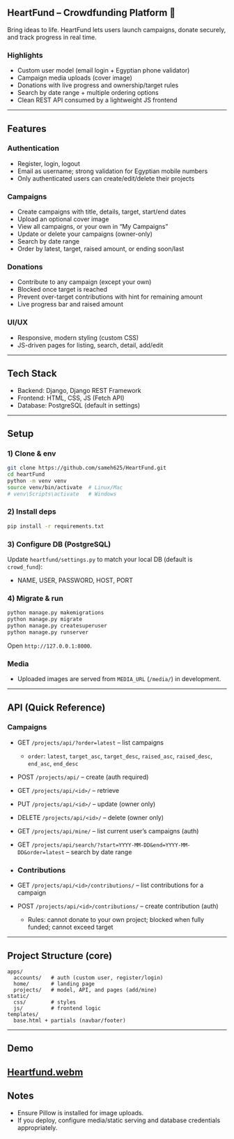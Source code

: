 ## HeartFund – Crowdfunding Platform 💛

Bring ideas to life. HeartFund lets users launch campaigns, donate securely, and track progress in real time.

### Highlights
- Custom user model (email login + Egyptian phone validator)
- Campaign media uploads (cover image)
- Donations with live progress and ownership/target rules
- Search by date range + multiple ordering options
- Clean REST API consumed by a lightweight JS frontend

---

## Features

### Authentication
- Register, login, logout
- Email as username; strong validation for Egyptian mobile numbers
- Only authenticated users can create/edit/delete their projects

### Campaigns
- Create campaigns with title, details, target, start/end dates
- Upload an optional cover image
- View all campaigns, or your own in “My Campaigns”
- Update or delete your campaigns (owner-only)
- Search by date range
- Order by latest, target, raised amount, or ending soon/last

### Donations
- Contribute to any campaign (except your own)
- Blocked once target is reached
- Prevent over-target contributions with hint for remaining amount
- Live progress bar and raised amount

### UI/UX
- Responsive, modern styling (custom CSS)
- JS-driven pages for listing, search, detail, add/edit

---

## Tech Stack
- Backend: Django, Django REST Framework
- Frontend: HTML, CSS, JS (Fetch API)
- Database: PostgreSQL (default in settings)

---

## Setup

### 1) Clone & env
```bash
git clone https://github.com/sameh625/HeartFund.git
cd heartFund
python -m venv venv
source venv/bin/activate  # Linux/Mac
# venv\Scripts\activate   # Windows
```

### 2) Install deps
```bash
pip install -r requirements.txt
```

### 3) Configure DB (PostgreSQL)
Update `heartfund/settings.py` to match your local DB (default is `crowd_fund`):
- NAME, USER, PASSWORD, HOST, PORT

### 4) Migrate & run
```bash
python manage.py makemigrations
python manage.py migrate
python manage.py createsuperuser
python manage.py runserver
```
Open `http://127.0.0.1:8000`.

### Media
- Uploaded images are served from `MEDIA_URL` (`/media/`) in development.

---

## API (Quick Reference)

### Campaigns
- GET `/projects/api/?order=latest` – list campaigns
  - `order`: `latest`, `target_asc`, `target_desc`, `raised_asc`, `raised_desc`, `end_asc`, `end_desc`
- POST `/projects/api/` – create (auth required)
- GET `/projects/api/<id>/` – retrieve
- PUT `/projects/api/<id>/` – update (owner only)
- DELETE `/projects/api/<id>/` – delete (owner only)
- GET `/projects/api/mine/` – list current user’s campaigns (auth)
- GET `/projects/api/search/?start=YYYY-MM-DD&end=YYYY-MM-DD&order=latest` – search by date range

- ### Contributions
- GET `/projects/api/<id>/contributions/` – list contributions for a campaign
- POST `/projects/api/<id>/contributions/` – create contribution (auth)
  - Rules: cannot donate to your own project; blocked when fully funded; cannot exceed target
---

## Project Structure (core)
```text
apps/
  accounts/   # auth (custom user, register/login)
  home/       # landing page
  projects/   # model, API, and pages (add/mine)
static/
  css/        # styles
  js/         # frontend logic
templates/
  base.html + partials (navbar/footer)
```

---

## Demo
[Heartfund.webm](https://github.com/user-attachments/assets/0414f3de-abc0-4c58-bb28-b2fc4eb23f6c)
---

## Notes
- Ensure Pillow is installed for image uploads.
- If you deploy, configure media/static serving and database credentials appropriately.

